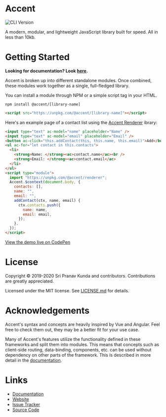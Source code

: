 # Accent

![CLI Version](https://img.shields.io/npm/v/@accent/cli?style=flat-square)

A modern, modular, and lightweight JavaScript library built for speed. All in less than 10kb.

# Getting Started

**Looking for documentation? Look [here](https://accent.js.org/docs).**

Accent is broken up into different standalone modules. Once combined, these modules work together as a single, full-fledged library.

You can install a module through NPM or a simple script tag in your HTML.

```shell
npm install @accent/[library-name]
```

```html
<script src="https://unpkg.com/@accent/[library-name]"></script>
```

Here's an example page of a contact list using the [Accent Renderer](https://accent.js.org/docs/renderer/intro) ibrary:

```html
<input type="text" ac-model="name" placeholder="Name" />
<input type="text" ac-model="email" placeholder="Email" />
<button ac-click="this.addContact(this, this.name, this.email)">Add</button>
<ul ac-for="let contact in this.contacts">
  <li>
    <strong>Name: </strong><ac>contact.name</ac><br />
    <strong>Email: </strong><ac>contact.email</ac>
  </li>
</ul>
<script type="module">
  import "https://unpkg.com/@accent/renderer";
  Accent.$context(document.body, {
    contacts: [],
    name: "",
    email: "",
    addContact(ctx, name, email) {
      ctx.contacts.push({
        name: name,
        email: email,
      });
    },
  });
</script>
```

<a href="https://codepen.io/sripkunda/pen/XWRwwgz" target="_blank">View the demo live on CodePen</a>

# License

Copyright © 2019-2020 Sri Pranav Kunda and contributors. Contributions are greatly appreciated.

Licensed under the MIT license. See [LICENSE.md](LICENSE.md) for details.

# Acknowledgements

Accent's syntax and concepts are heavily inspired by Vue and Angular. Feel free to check them out, they may be a better fit for your use case.

Many of Accent's features utilize the functionality defined in these frameworks and split them into modules. This means that concepts such as client-side routing, data-binding, components, etc. can be used without dependency on other parts of the framework. This is described in more detail in the [documentation](https://accent.js.org/docs).

# Links

- [Documentation](https://accent.js.org/docs)
- [Website](https://accent.js.org)
- [Issue Tracker](https://github.com/sripkunda/accent/issues)
- [Source Code](https://github.com/sripkunda/accent)
